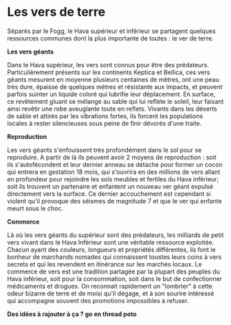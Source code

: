 # Les vers de terre

Séparés par le Fogg, le Hava supérieur et inférieur se partagent quelques ressources communes dont la plus importante de toutes : le ver de terre.

**Les vers géants**

Dans le Hava supérieur, les vers sont connus pour être des prédateurs. Particulièrement présents sur les continents Keptica et Bellica, ces vers géants mesurent en moyenne plusieurs centaines de mètres, ont une peau très dure, épaisse de quelques mètres et résistante aux impacts, et peuvent parfois suinter un liquide coloré qui lubrifie leur déplacement. En surface, ce revêtement gluant se mélange au sable qui lui reflète le soleil, leur faisant ainsi revêtir une robe aveuglante toute en reflets. Vivants dans les déserts de sable et attirés par les vibrations fortes, ils forcent les populations locales à rester silencieuses sous peine de finir dévorés d'une traite.

**Reproduction**

Les vers géants s'enfouissent très profondément dans le sol pour se reproduire. A partir de là ils peuvent avoir 2 moyens de reproduction : soit ils s'autofécondent et leur dernier anneau se détache pour former un cocon qui entrera en gestation 18 mois, qui s'ouvrira en des millions de vers allant en profondeur pour rejoindre les sols meubles et fertiles du Hava inférieur; soit ils trouvent un partenaire et enfantent un nouveau ver géant expulsé directement vers la surface. Ce dernier accouchement est cependant si violent qu'il provoque des séismes de magnitude 7 et que le ver qui enfante meurt sous le choc.

**Commerce**

Là où les vers géants du supérieur sont des prédateurs, les milliards de petit vers vivant dans le Hava Inférieur sont une véritable ressource exploitée. Chacun ayant des couleurs, longueurs et propriétés différentes, ils font le bonheur de marchands nomades qui connaissent toustes leurs coins à vers secrets et qui les revendent en itinérance sur les marchés locaux. Le commerce de vers est une tradition partagée par la plupart des peuples du Hava inférieur, soit pour la consommation, soit dans le but de confectionner médicaments et drogues. On reconnait rapidement un "lombrier" à cette odeur bizarre de terre et de moisi qu'il dégage, et à son sourire intéressé qui accompagne souvent des promotions impossibles à refuser.

**Des idées à rajouter à ça ? go en thread poto**
